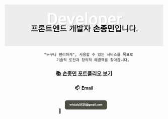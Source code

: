 ![intro](./img/intro.png)

<div align="center">

        "누구나 편리하게", 사용할 수 있는 서비스를 목표로
            기술적 도전과 창의적 해결책을 찾아갑니다.

</div>

<div align="center">
	<h3><a href="https://sonjongmin1.github.io/portfolio/" target="_blank" title="바로가기(새창)"> 📚 손종민 포트폴리오 보기</a></h3>
</div>

<div align="center">
	<h4>📫 &nbsp;Email</h4>
	 <a href="mailto:whdals0525@gmail.com" title="바로가기(새창)" target="_blank">
  <img src="./img/email.png" alt="intro" width="150">
</a>
</div>


